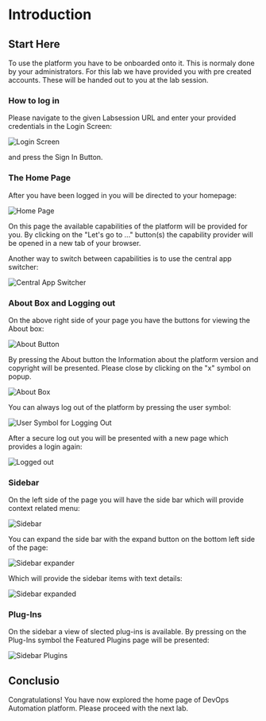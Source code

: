 # Introduction

## Start Here

To use the platform you have to be onboarded onto it. This is normaly done by your administrators. For this lab we have provided you with pre created accounts. These will be handed out to you at the lab session.

### How to log in

Please navigate to the given Labsession URL and enter your provided credentials in the Login Screen:

![Login Screen](media/Loop_Login_Page.png)

and press the Sign In Button.

### The Home Page

After you have been logged in you will be directed to your homepage:

![Home Page](media/Loop_Home_Page.png)

On this page the available capabilities of the platform will be provided for you. By clicking on the "Let's go to ..." button(s) the capability provider will be opened in a new tab of your browser.

Another way to switch between capabilities is to use the central app switcher:

![Central App Switcher](media/Loop_central_app_control.png)

### About Box and Logging out

On the above right side of your page you have the buttons for viewing the About box:

![About Button](media/Loop_About_Button.png)

By pressing the About button the Information about the platform version and copyright will be presented. Please close by clicking on the "x" symbol on popup.

![About Box](media/Loop_About_box.png)

You can always log out of the platform by pressing the user symbol:

![User Symbol for Logging Out](media/Loop_Logout_Button.png)

After a secure log out you will be presented with a new page which provides a login again:

![Logged out](media/Loop_Logged_out.png)

### Sidebar

On the left side of the page you will have the side bar which will provide context related menu:

![Sidebar](media/Loop_Sidebar_small.png)

You can expand the side bar with the expand button on the bottom left side of the page:

![Sidebar expander](media/Loop_Sidebar_expand_button.png)

Which will provide the sidebar items with text details:

![Sidebar expanded](media/Loop_Sidebar_expanded.png)

### Plug-Ins

On the sidebar a view of slected plug-ins is available. By pressing on the Plug-Ins symbol the Featured Plugins page will be presented:

![Sidebar Plugins](media/Loop_Sidebar_plugins.png)

## Conclusio

Congratulations! You have now explored the home page of DevOps Automation platform. Please proceed with the next lab.
